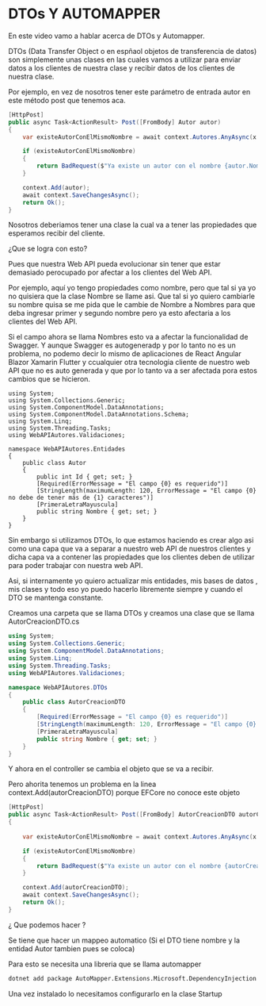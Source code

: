 # DTOs Y AUTOMAPPER

En este video vamo a hablar acerca de DTOs y Automapper.

DTOs (Data Transfer Object o en espñaol objetos de transferencia de datos) son simplemente unas clases en las cuales vamos a utilizar para enviar datos a los clientes de nuestra clase y recibir datos de los clientes de nuestra clase.

Por ejemplo, en vez de nosotros tener este parámetro de entrada autor en este método post que tenemos aca.

```csharp
[HttpPost]
public async Task<ActionResult> Post([FromBody] Autor autor)
{
    var existeAutorConElMismoNombre = await context.Autores.AnyAsync(x => x.Nombre == autor.Nombre);

    if (existeAutorConElMismoNombre)
    {
        return BadRequest($"Ya existe un autor con el nombre {autor.Nombre}");
    }

    context.Add(autor);
    await context.SaveChangesAsync();
    return Ok();
}
```

Nosotros deberiamos tener una clase la cual va a tener las propiedades que esperamos recibir del cliente. 

¿Que se logra con esto?

Pues que nuestra Web API pueda evolucionar sin tener que estar demasiado perocupado por afectar a los clientes del Web API.

Por ejemplo, aquí yo tengo propiedades como nombre, pero que tal si ya yo no quisiera que la clase Nombre se llame asi. Que tal si yo quiero cambiarle su nombre quisa se me pida que le cambie de Nombre a Nombres para que deba ingresar primer y segundo nombre pero ya esto afectaria a los clientes del Web API.

Si el campo ahora se llama Nombres esto va a afectar la funcionalidad de Swagger. Y aunque Swagger es autogeneradp y por lo tanto no es un problema, no podemo decir lo mismo de aplicaciones de React Angular Blazor Xamarin Flutter y ccualquier otra tecnologia cliente de nuestro web API que no es auto generada y que por lo tanto va a ser afectada pora estos cambios que se hicieron.

``` cSharp
using System;
using System.Collections.Generic;
using System.ComponentModel.DataAnnotations;
using System.ComponentModel.DataAnnotations.Schema;
using System.Linq;
using System.Threading.Tasks;
using WebAPIAutores.Validaciones;

namespace WebAPIAutores.Entidades
{
    public class Autor
    {
        public int Id { get; set; }
        [Required(ErrorMessage = "El campo {0} es requerido")]
        [StringLength(maximumLength: 120, ErrorMessage = "El campo {0} no debe de tener más de {1} caracteres")]
        [PrimeraLetraMayuscula]
        public string Nombre { get; set; }
    }
}
```

Sin embargo si utilizamos DTOs, lo que estamos haciendo es crear algo asi como una capa que va a separar a nuestro web API de nuestros clientes y dicha capa va a contener las propiedades que los clientes deben de utilizar para poder trabajar con nuestra web API.

Asi, si internamente yo quiero actualizar mis entidades, mis bases de datos , mis clases y todo eso yo puedo hacerlo libremente siempre y cuando el DTO se mantenga constante.


Creamos una carpeta que se llama DTOs y creamos una clase que se llama AutorCreacionDTO.cs

```c#
using System;
using System.Collections.Generic;
using System.ComponentModel.DataAnnotations;
using System.Linq;
using System.Threading.Tasks;
using WebAPIAutores.Validaciones;

namespace WebAPIAutores.DTOs
{
    public class AutorCreacionDTO
    {
        [Required(ErrorMessage = "El campo {0} es requerido")]
        [StringLength(maximumLength: 120, ErrorMessage = "El campo {0} no debe de tener más de {1} caracteres")]
        [PrimeraLetraMayuscula]
        public string Nombre { get; set; }
    }
}
```

Y ahora en el controller se cambia el objeto que se va a recibir.

Pero ahorita tenemos un problema en la linea context.Add(autorCreacionDTO) porque EFCore no conoce este objeto

```c#
[HttpPost]
public async Task<ActionResult> Post([FromBody] AutorCreacionDTO autorCreacionDTO)
{
            
    var existeAutorConElMismoNombre = await context.Autores.AnyAsync(x => x.Nombre == autorCreacionDTO.Nombre);

    if (existeAutorConElMismoNombre)
    {
        return BadRequest($"Ya existe un autor con el nombre {autorCreacionDTO.Nombre}");
    }

    context.Add(autorCreacionDTO);
    await context.SaveChangesAsync();
    return Ok();
}
```

¿ Que podemos hacer ?

Se tiene que hacer un mappeo automatico (Si el DTO tiene nombre y la entidad Autor tambien pues se coloca)

Para esto se necesita una libreria que se llama automapper

```cmd
dotnet add package AutoMapper.Extensions.Microsoft.DependencyInjection
```

Una vez instalado lo necesitamos configurarlo en la clase Startup